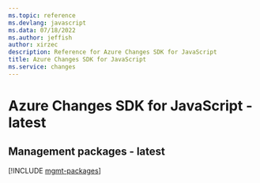 ```yaml
---
ms.topic: reference
ms.devlang: javascript
ms.data: 07/18/2022
ms.author: jeffish
author: xirzec
description: Reference for Azure Changes SDK for JavaScript
title: Azure Changes SDK for JavaScript
ms.service: changes
---
```

# Azure Changes SDK for JavaScript - latest

## Management packages - latest
[!INCLUDE [mgmt-packages](changes-mgmt-index.md)]
